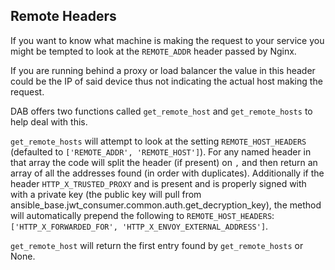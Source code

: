## Remote Headers

If you want to know what machine is making the request to your service you might be tempted to look at the `REMOTE_ADDR` header passed by Nginx.

If you are running behind a proxy or load balancer the value in this header could be the IP of said device thus not indicating the actual host making the request.

DAB offers two functions called `get_remote_host` and `get_remote_hosts` to help deal with this.

`get_remote_hosts` will attempt to look at the setting `REMOTE_HOST_HEADERS` (defaulted to `['REMOTE_ADDR', 'REMOTE_HOST']`). For any named header in that array the code will split the header (if present) on `,` and then return an array of all the addresses found (in order with duplicates).
Additionally if the header `HTTP_X_TRUSTED_PROXY` and is present and is properly signed with with a private key (the public key will pull from ansible_base.jwt_consumer.common.auth.get_decryption_key), the method will automatically prepend the following to `REMOTE_HOST_HEADERS`: `['HTTP_X_FORWARDED_FOR', 'HTTP_X_ENVOY_EXTERNAL_ADDRESS']`.

`get_remote_host` will return the first entry found by `get_remote_hosts` or None. 
